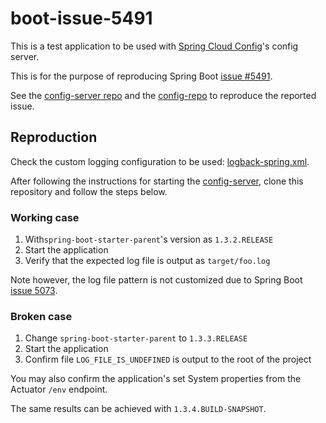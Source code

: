 # boot-issue-5491

This is a test application to be used with
[Spring Cloud Config](http://cloud.spring.io/spring-cloud-config/)'s
config server.

This is for the purpose of reproducing Spring Boot
[issue #5491](https://github.com/spring-projects/spring-boot/issues/5491).

See the [config-server repo](https://github.com/shakuzen/config-server)
and the [config-repo](https://github.com/shakuzen/config-repo-5491)
to reproduce the reported issue.

## Reproduction

Check the custom logging configuration to be used: [logback-spring.xml](https://github.com/shakuzen/config-repo-5491/blob/master/logback-spring.xml).

After following the instructions for starting the [config-server](https://github.com/shakuzen/config-server),
clone this repository and follow the steps below.

### Working case

1. With`spring-boot-starter-parent`'s version as `1.3.2.RELEASE`
2. Start the application
3. Verify that the expected log file is output as `target/foo.log`

Note however, the log file pattern is not customized due to Spring Boot [issue 5073](https://github.com/spring-projects/spring-boot/issues/5073).

### Broken case

1. Change `spring-boot-starter-parent` to `1.3.3.RELEASE`
2. Start the application
3. Confirm file `LOG_FILE_IS_UNDEFINED` is output to the root of the project

You may also confirm the application's set System properties from the Actuator `/env` endpoint.

The same results can be achieved with `1.3.4.BUILD-SNAPSHOT`.
